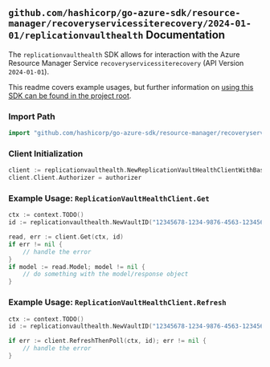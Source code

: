 
## `github.com/hashicorp/go-azure-sdk/resource-manager/recoveryservicessiterecovery/2024-01-01/replicationvaulthealth` Documentation

The `replicationvaulthealth` SDK allows for interaction with the Azure Resource Manager Service `recoveryservicessiterecovery` (API Version `2024-01-01`).

This readme covers example usages, but further information on [using this SDK can be found in the project root](https://github.com/hashicorp/go-azure-sdk/tree/main/docs).

### Import Path

```go
import "github.com/hashicorp/go-azure-sdk/resource-manager/recoveryservicessiterecovery/2024-01-01/replicationvaulthealth"
```


### Client Initialization

```go
client := replicationvaulthealth.NewReplicationVaultHealthClientWithBaseURI("https://management.azure.com")
client.Client.Authorizer = authorizer
```


### Example Usage: `ReplicationVaultHealthClient.Get`

```go
ctx := context.TODO()
id := replicationvaulthealth.NewVaultID("12345678-1234-9876-4563-123456789012", "example-resource-group", "vaultValue")

read, err := client.Get(ctx, id)
if err != nil {
	// handle the error
}
if model := read.Model; model != nil {
	// do something with the model/response object
}
```


### Example Usage: `ReplicationVaultHealthClient.Refresh`

```go
ctx := context.TODO()
id := replicationvaulthealth.NewVaultID("12345678-1234-9876-4563-123456789012", "example-resource-group", "vaultValue")

if err := client.RefreshThenPoll(ctx, id); err != nil {
	// handle the error
}
```
